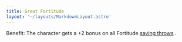 ```yaml
---
title: Great Fortitude
layout: '~/layouts/MarkdownLayout.astro'
---
```

Benefit: The character gets a +2 bonus on all Fortitude [ saving throws](/modern.d20.srd/basics/saving.throws) .

